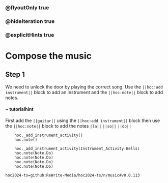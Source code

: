 ### @flyoutOnly true
### @hideIteration true
### @explicitHints true

# Compose the music

## Step 1
We need to unlock the door by playing the correct song. Use the ``||hoc:add instrument||`` block to add an instrument and the ``||hoc:note||`` block to add notes.

#### ~ tutorialhint
First add the ``||guitar||`` using the ``||hoc:add instrument||`` block then use the ``||hoc:note||`` block to add the notes ``|la||`` ``||so||`` ``||do||``


```ghost
    hoc._add_instrument_activity()
    hoc.note()
```
```template
    hoc._add_instrument_activity(Instrument_Activity.Bells)
    hoc.note(Note.Do)
    hoc.note(Note.Do) 
    hoc.note(Note.Do)
    hoc.note(Note.Do)     
```

```package
hoc2024-ts=github:ReWrite-Media/hoc2024-ts/n/music#v0.0.113
```